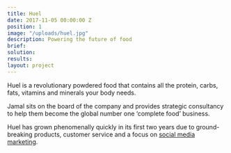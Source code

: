 ```yaml
---
title: Huel
date: 2017-11-05 00:00:00 Z
position: 1
image: "/uploads/huel.jpg"
description: Powering the future of food
brief: 
solution: 
results: 
layout: project
---
```


Huel is a revolutionary powdered food that contains all the protein, carbs, fats, vitamins and minerals your body needs.

Jamal sits on the board of the company and provides strategic consultancy to help them become the global number one ‘complete food’ business. 

Huel has grown phenomenally quickly in its first two years due to ground-breaking products, customer service and a focus on [social media marketing](https://www.instagram.com/huel/).